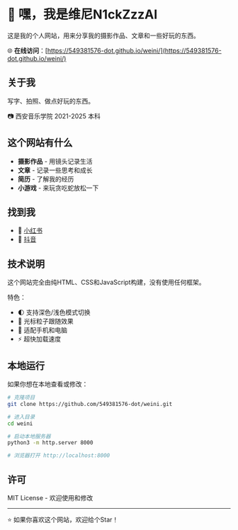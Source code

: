 # 👋 嘿，我是维尼N1ckZzzAI

这是我的个人网站，用来分享我的摄影作品、文章和一些好玩的东西。

🌐 **在线访问**：[https://549381576-dot.github.io/weini/](https://549381576-dot.github.io/weini/)

## 关于我

写字、拍照、做点好玩的东西。

📷 西安音乐学院 2021-2025 本科

## 这个网站有什么

- **摄影作品** - 用镜头记录生活
- **文章** - 记录一些思考和成长
- **简历** - 了解我的经历
- **小游戏** - 来玩贪吃蛇放松一下

## 找到我

- 🔴 [小红书](https://xhslink.com/m/p1si8qaerV)
- 🎵 [抖音](https://v.douyin.com/FLbtCnGSbwk/)

## 技术说明

这个网站完全由纯HTML、CSS和JavaScript构建，没有使用任何框架。

特色：
- 🌓 支持深色/浅色模式切换
- 💫 光标粒子跟随效果
- 📱 适配手机和电脑
- ⚡ 超快加载速度

## 本地运行

如果你想在本地查看或修改：

```bash
# 克隆项目
git clone https://github.com/549381576-dot/weini.git

# 进入目录
cd weini

# 启动本地服务器
python3 -m http.server 8000

# 浏览器打开 http://localhost:8000
```

## 许可

MIT License - 欢迎使用和修改

---

⭐ 如果你喜欢这个网站，欢迎给个Star！
